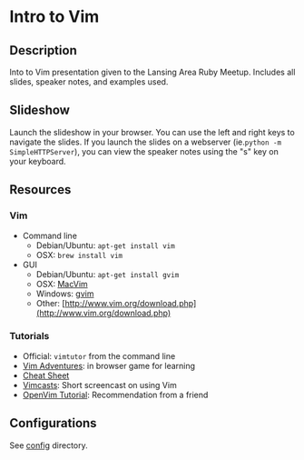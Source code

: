 # Intro to Vim

## Description

Into to Vim presentation given to the Lansing Area Ruby Meetup.  Includes all
slides, speaker notes, and examples used.

## Slideshow

Launch the slideshow in your browser.  You can use the left and right keys to
navigate the slides.  If you launch the slides on a webserver (ie.```python -m
SimpleHTTPServer```), you can view the speaker notes using the "s" key on your
keyboard.

## Resources

### Vim

* Command line
  * Debian/Ubuntu: ```apt-get install vim```
  * OSX: ```brew install vim```
* GUI
  * Debian/Ubuntu: ```apt-get install gvim```
  * OSX: [MacVim](https://code.google.com/p/macvim/)
  * Windows: [gvim](http://www.vim.org/download.php#pc)
  * Other: [http://www.vim.org/download.php](http://www.vim.org/download.php)

### Tutorials

* Official: ```vimtutor``` from the command line
* [Vim Adventures](http://vim-adventures.com/): in browser game for learning
* [Cheat Sheet](http://www.viemu.com/vi-vim-cheat-sheet.gif)
* [Vimcasts](http://vimcasts.org/): Short screencast on using Vim
* [OpenVim Tutorial](http://www.openvim.com/tutorial.html): Recommendation from
  a friend

## Configurations

See [config](https://github.com/dpatti/intro-to-vim/blob/master/config)
directory.
